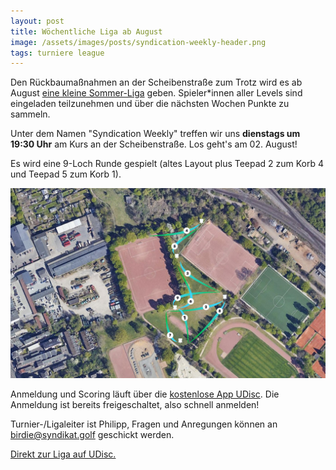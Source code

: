 ```yaml
---
layout: post
title: Wöchentliche Liga ab August
image: /assets/images/posts/syndication-weekly-header.png
tags: turniere league
---
```


Den Rückbaumaßnahmen an der Scheibenstraße zum Trotz wird es ab August [eine kleine Sommer-Liga](https://udisc.com/leagues/syndication-weekly) geben. Spieler*innen aller Levels sind eingeladen teilzunehmen und über die nächsten Wochen Punkte zu sammeln.

Unter dem Namen "Syndication Weekly" treffen wir uns **dienstags um 19:30 Uhr** am Kurs an der Scheibenstraße. Los geht's am 02. August!

Es wird eine 9-Loch Runde gespielt (altes Layout plus Teepad 2 zum Korb 4 und Teepad 5 zum Korb 1).

![Liga Layout](/assets/images/posts/scheibenstrasse_layout.jpg)

Anmeldung und Scoring läuft über die [kostenlose App UDisc](https://udisc.com/). Die Anmeldung ist bereits freigeschaltet, also schnell anmelden!

Turnier-/Ligaleiter ist Philipp, Fragen und Anregungen können an [birdie@syndikat.golf](mailto:birdie@syndikat.golf) geschickt werden.

[Direkt zur Liga auf UDisc.](https://udisc.com/leagues/syndication-weekly)
